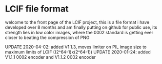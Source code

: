 # LCIF file format

welcome to the front page of the LCIF project, this is a file format i have developed over 8 months and am finally putting on github for public use, its strength lies in low color images, where the 0002 standard is getting ever closer to beating the compression of PNG

UPDATE 2020-04-02: added V1.1.3, moves limiter on PIL image size to maximum limits of LCIF ((2^64-1)x(2^64-1))
UPDATE 2020-01-24: added V1.1.1 0002 encoder and V1.1.2 0002 encoder